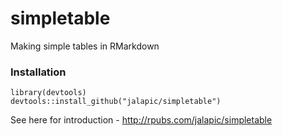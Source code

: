# simpletable
Making simple tables in RMarkdown

### Installation

```
library(devtools)
devtools::install_github("jalapic/simpletable")
```

See here for introduction -  http://rpubs.com/jalapic/simpletable
